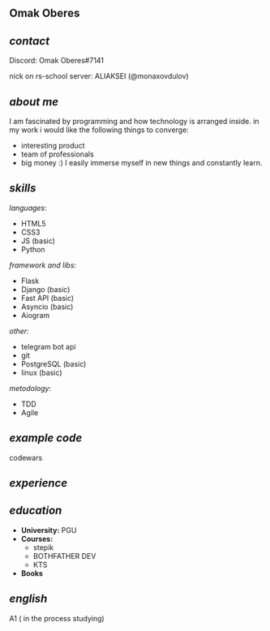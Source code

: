 ## Omak Oberes

## *contact*
Discord: Omak Oberes#7141

nick on rs-school server: ALIAKSEI (@monaxovdulov)


## *about me*
I am fascinated by programming and how technology is arranged inside.
in my work i would like the following things to converge:
- interesting product
- team of professionals
- big money :)
I easily immerse myself in new things and constantly learn.

## *skills*
*languages*:
- HTML5
- CSS3
- JS (basic)
- Python

*framework and libs:*
- Flask
- Django (basic)
- Fast API (basic)
- Asyncio (basic)
- Aiogram

*other:*
- telegram bot api
- git
- PostgreSQL (basic)
- linux (basic)

*metodology:*
- TDD
- Agile



## *example code*
codewars

## *experience*

## *education*

- **University:**  PGU
- **Courses:**
	- stepik
	- BOTHFATHER DEV
	- KTS
- **Books**

## *english*
A1 ( in the process studying)
